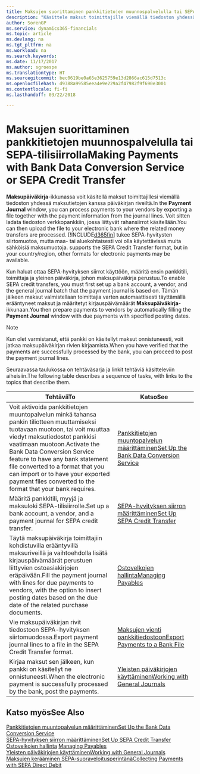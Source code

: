 ```yaml
---
title: Maksujen suorittaminen pankkitietojen muunnospalvelulla tai SEPA-tilisiirrolla | Microsoft Docs
description: "Käsittele maksut toimittajille viemällä tiedoston yhdessä maksutietojen kanssa päiväkirjan riveiltä."
author: SorenGP
ms.service: dynamics365-financials
ms.topic: article
ms.devlang: na
ms.tgt_pltfrm: na
ms.workload: na
ms.search.keywords: 
ms.date: 11/17/2017
ms.author: sgroespe
ms.translationtype: HT
ms.sourcegitcommit: bec0619be0a65e3625759e13d2866ac615d7513c
ms.openlocfilehash: d9388a99585eea4e9e229a2f47982f9f690e3001
ms.contentlocale: fi-fi
ms.lasthandoff: 03/22/2018

---
```

# <a name="making-payments-with-bank-data-conversion-service-or-sepa-credit-transfer"></a><span data-ttu-id="79156-103">Maksujen suorittaminen pankkitietojen muunnospalvelulla tai SEPA-tilisiirrolla</span><span class="sxs-lookup"><span data-stu-id="79156-103">Making Payments with Bank Data Conversion Service or SEPA Credit Transfer</span></span>
<span data-ttu-id="79156-104">**Maksupäiväkirja**-ikkunassa voit käsitellä maksut toimittajillesi viemällä tiedoston yhdessä maksutietojen kanssa päiväkirjan riveiltä.</span><span class="sxs-lookup"><span data-stu-id="79156-104">In the **Payment Journal** window, you can process payments to your vendors by exporting a file together with the payment information from the journal lines.</span></span> <span data-ttu-id="79156-105">Voit sitten ladata tiedoston verkkopankkiin, jossa liittyvät rahansiirrot käsitellään.</span><span class="sxs-lookup"><span data-stu-id="79156-105">You can then upload the file to your electronic bank where the related money transfers are processed.</span></span> [!INCLUDE[d365fin](includes/d365fin_md.md)]<span data-ttu-id="79156-106"> tukee SEPA-hyvitysten siirtomuotoa, mutta maa- tai aluekohtaisesti voi olla käytettävissä muita sähköisiä maksumuotoja.</span><span class="sxs-lookup"><span data-stu-id="79156-106"> supports the SEPA Credit Transfer format, but in your country/region, other formats for electronic payments may be available.</span></span>   

 <span data-ttu-id="79156-107">Kun haluat ottaa SEPA-hyvityksen siirrot käyttöön, määritä ensin pankkitili, toimittaja ja yleinen päiväkirja, johon maksupäiväkirja perustuu.</span><span class="sxs-lookup"><span data-stu-id="79156-107">To enable SEPA credit transfers, you must first set up a bank account, a vendor, and the general journal batch that the payment journal is based on.</span></span> <span data-ttu-id="79156-108">Tämän jälkeen maksut valmistellaan toimittajia varten automaattisesti täyttämällä erääntyneet maksut ja määritetyt kirjauspäivämäärät **Maksupäiväkirja**-ikkunaan.</span><span class="sxs-lookup"><span data-stu-id="79156-108">You then prepare payments to vendors by automatically filling the **Payment Journal** window with due payments with specified posting dates.</span></span>  

> [!NOTE]  
>  <span data-ttu-id="79156-109">Kun olet varmistanut, että pankki on käsitellyt maksut onnistuneesti, voit jatkaa maksupäiväkirjan rivien kirjaamista.</span><span class="sxs-lookup"><span data-stu-id="79156-109">When you have verified that the payments are successfully processed by the bank, you can proceed to post the payment journal lines.</span></span>  

 <span data-ttu-id="79156-110">Seuraavassa taulukossa on tehtäväsarja ja linkit tehtäviä käsitteleviin aiheisiin.</span><span class="sxs-lookup"><span data-stu-id="79156-110">The following table describes a sequence of tasks, with links to the topics that describe them.</span></span>   

|<span data-ttu-id="79156-111">**Tehtävä**</span><span class="sxs-lookup"><span data-stu-id="79156-111">**To**</span></span>|<span data-ttu-id="79156-112">**Katso**</span><span class="sxs-lookup"><span data-stu-id="79156-112">**See**</span></span>|  
|------------|-------------|  
|<span data-ttu-id="79156-113">Voit aktivoida pankkitietojen muuntopalvelun minkä tahansa pankin tiliotteen muuttamiseksi tuotavaan muotoon, tai voit muuttaa viedyt maksutiedostot pankkisi vaatimaan muotoon.</span><span class="sxs-lookup"><span data-stu-id="79156-113">Activate the Bank Data Conversion Service feature to have any bank statement file converted to a format that you can import or to have your exported payment files converted to the format that your bank requires.</span></span>|[<span data-ttu-id="79156-114">Pankkitietojen muuntopalvelun määrittäminen</span><span class="sxs-lookup"><span data-stu-id="79156-114">Set Up the Bank Data Conversion Service</span></span>](bank-how-setup-bank-statement-service.md)|  
|<span data-ttu-id="79156-115">Määritä pankkitili, myyjä ja maksuloki SEPA-tilisiirrolle.</span><span class="sxs-lookup"><span data-stu-id="79156-115">Set up a bank account, a vendor, and a payment journal for SEPA credit transfer.</span></span>|[<span data-ttu-id="79156-116">SEPA-hyvityksen siirron määrittäminen</span><span class="sxs-lookup"><span data-stu-id="79156-116">Set Up SEPA Credit Transfer</span></span>](finance-how-to-set-up-sepa-credit-transfer.md)|  
|<span data-ttu-id="79156-117">Täytä maksupäiväkirja toimittajiin kohdistuvilla erääntyvillä maksuriveillä ja vaihtoehdolla lisätä kirjauspäivämäärät perustuen liittyvien ostoasiakirjojen eräpäivään.</span><span class="sxs-lookup"><span data-stu-id="79156-117">Fill the payment journal with lines for due payments to vendors, with the option to insert posting dates based on the due date of the related purchase documents.</span></span>|[<span data-ttu-id="79156-118">Ostovelkojen hallinta</span><span class="sxs-lookup"><span data-stu-id="79156-118">Managing Payables</span></span>](payables-manage-payables.md)|  
|<span data-ttu-id="79156-119">Vie maksupäiväkirjan rivit tiedostoon SEPA-hyvityksen siirtomuodossa.</span><span class="sxs-lookup"><span data-stu-id="79156-119">Export payment journal lines to a file in the SEPA Credit Transfer format.</span></span>|[<span data-ttu-id="79156-120">Maksujen vienti pankkitiedostoon</span><span class="sxs-lookup"><span data-stu-id="79156-120">Export Payments to a Bank File</span></span>](payables-how-export-payments-bank-file.md)|  
|<span data-ttu-id="79156-121">Kirjaa maksut sen jälkeen, kun pankki on käsitellyt ne onnistuneesti.</span><span class="sxs-lookup"><span data-stu-id="79156-121">When the electronic payment is successfully processed by the bank, post the payments.</span></span>|[<span data-ttu-id="79156-122">Yleisten päiväkirjojen käyttäminen</span><span class="sxs-lookup"><span data-stu-id="79156-122">Working with General Journals</span></span>](ui-work-general-journals.md)|  

## <a name="see-also"></a><span data-ttu-id="79156-123">Katso myös</span><span class="sxs-lookup"><span data-stu-id="79156-123">See Also</span></span>  
[<span data-ttu-id="79156-124">Pankkitietojen muuntopalvelun määrittäminen</span><span class="sxs-lookup"><span data-stu-id="79156-124">Set Up the Bank Data Conversion Service</span></span>](bank-how-setup-bank-statement-service.md)  
[<span data-ttu-id="79156-125">SEPA-hyvityksen siirron määrittäminen</span><span class="sxs-lookup"><span data-stu-id="79156-125">Set Up SEPA Credit Transfer</span></span>](finance-how-to-set-up-sepa-credit-transfer.md)  
<span data-ttu-id="79156-126">[Ostovelkojen hallinta](payables-manage-payables.md) </span><span class="sxs-lookup"><span data-stu-id="79156-126">[Managing Payables](payables-manage-payables.md) </span></span>  
[<span data-ttu-id="79156-127">Yleisten päiväkirjojen käyttäminen</span><span class="sxs-lookup"><span data-stu-id="79156-127">Working with General Journals</span></span>](ui-work-general-journals.md)  
[<span data-ttu-id="79156-128">Maksujen kerääminen SEPA-suoraveloitusperintänä</span><span class="sxs-lookup"><span data-stu-id="79156-128">Collecting Payments with SEPA Direct Debit</span></span>](finance-collect-payments-with-sepa-direct-debit.md)   

